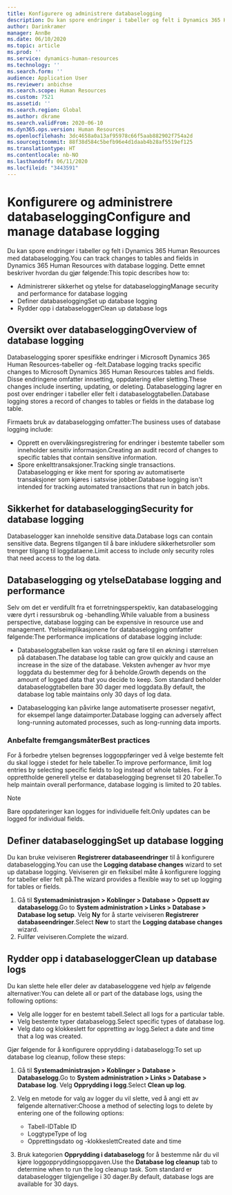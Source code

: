 ```yaml
---
title: Konfigurere og administrere databaselogging
description: Du kan spore endringer i tabeller og felt i Dynamics 365 Human Resources med databaselogging.
author: Darinkramer
manager: AnnBe
ms.date: 06/10/2020
ms.topic: article
ms.prod: ''
ms.service: dynamics-human-resources
ms.technology: ''
ms.search.form: ''
audience: Application User
ms.reviewer: anbichse
ms.search.scope: Human Resources
ms.custom: 7521
ms.assetid: ''
ms.search.region: Global
ms.author: dkrame
ms.search.validFrom: 2020-06-10
ms.dyn365.ops.version: Human Resources
ms.openlocfilehash: 3dc4658a0a13af95978c66f5aab882902f754a2d
ms.sourcegitcommit: 88f38d584c5befb96e4d1daab4b28af5519ef125
ms.translationtype: HT
ms.contentlocale: nb-NO
ms.lasthandoff: 06/11/2020
ms.locfileid: "3443591"
---
```

# <a name="configure-and-manage-database-logging"></a><span data-ttu-id="a9652-103">Konfigurere og administrere databaselogging</span><span class="sxs-lookup"><span data-stu-id="a9652-103">Configure and manage database logging</span></span>

<span data-ttu-id="a9652-104">Du kan spore endringer i tabeller og felt i Dynamics 365 Human Resources med databaselogging.</span><span class="sxs-lookup"><span data-stu-id="a9652-104">You can track changes to tables and fields in Dynamics 365 Human Resources with database logging.</span></span> <span data-ttu-id="a9652-105">Dette emnet beskriver hvordan du gjør følgende:</span><span class="sxs-lookup"><span data-stu-id="a9652-105">This topic describes how to:</span></span>

- <span data-ttu-id="a9652-106">Administrerer sikkerhet og ytelse for databaselogging</span><span class="sxs-lookup"><span data-stu-id="a9652-106">Manage security and performance for database logging</span></span>
- <span data-ttu-id="a9652-107">Definer databaselogging</span><span class="sxs-lookup"><span data-stu-id="a9652-107">Set up database logging</span></span>
- <span data-ttu-id="a9652-108">Rydder opp i databaselogger</span><span class="sxs-lookup"><span data-stu-id="a9652-108">Clean up database logs</span></span>

## <a name="overview-of-database-logging"></a><span data-ttu-id="a9652-109">Oversikt over databaselogging</span><span class="sxs-lookup"><span data-stu-id="a9652-109">Overview of database logging</span></span>

<span data-ttu-id="a9652-110">Databaselogging sporer spesifikke endringer i Microsoft Dynamics 365 Human Resources-tabeller og -felt.</span><span class="sxs-lookup"><span data-stu-id="a9652-110">Database logging tracks specific changes to Microsoft Dynamics 365 Human Resources tables and fields.</span></span> <span data-ttu-id="a9652-111">Disse endringene omfatter innsetting, oppdatering eller sletting.</span><span class="sxs-lookup"><span data-stu-id="a9652-111">These changes include inserting, updating, or deleting.</span></span> <span data-ttu-id="a9652-112">Databaselogging lagrer en post over endringer i tabeller eller felt i databaseloggtabellen.</span><span class="sxs-lookup"><span data-stu-id="a9652-112">Database logging stores a record of changes to tables or fields in the database log table.</span></span>

<span data-ttu-id="a9652-113">Firmaets bruk av databaselogging omfatter:</span><span class="sxs-lookup"><span data-stu-id="a9652-113">The business uses of database logging include:</span></span>

- <span data-ttu-id="a9652-114">Opprett en overvåkingsregistrering for endringer i bestemte tabeller som inneholder sensitiv informasjon.</span><span class="sxs-lookup"><span data-stu-id="a9652-114">Creating an audit record of changes to specific tables that contain sensitive information.</span></span>
- <span data-ttu-id="a9652-115">Spore enkelttransaksjoner.</span><span class="sxs-lookup"><span data-stu-id="a9652-115">Tracking single transactions.</span></span> <span data-ttu-id="a9652-116">Databaselogging er ikke ment for sporing av automatiserte transaksjoner som kjøres i satsvise jobber.</span><span class="sxs-lookup"><span data-stu-id="a9652-116">Database logging isn't intended for tracking automated transactions that run in batch jobs.</span></span>

## <a name="security-for-database-logging"></a><span data-ttu-id="a9652-117">Sikkerhet for databaselogging</span><span class="sxs-lookup"><span data-stu-id="a9652-117">Security for database logging</span></span>

<span data-ttu-id="a9652-118">Databaselogger kan inneholde sensitive data.</span><span class="sxs-lookup"><span data-stu-id="a9652-118">Database logs can contain sensitive data.</span></span> <span data-ttu-id="a9652-119">Begrens tilgangen til å bare inkludere sikkerhetsroller som trenger tilgang til loggdataene.</span><span class="sxs-lookup"><span data-stu-id="a9652-119">Limit access to include only security roles that need access to the log data.</span></span>

## <a name="database-logging-and-performance"></a><span data-ttu-id="a9652-120">Databaselogging og ytelse</span><span class="sxs-lookup"><span data-stu-id="a9652-120">Database logging and performance</span></span>

<span data-ttu-id="a9652-121">Selv om det er verdifullt fra et forretningsperspektiv, kan databaselogging være dyrt i ressursbruk og -behandling.</span><span class="sxs-lookup"><span data-stu-id="a9652-121">While valuable from a business perspective, database logging can be expensive in resource use and management.</span></span> <span data-ttu-id="a9652-122">Ytelseimplikasjonene for databaselogging omfatter følgende:</span><span class="sxs-lookup"><span data-stu-id="a9652-122">The performance implications of database logging include:</span></span>

- <span data-ttu-id="a9652-123">Databaseloggtabellen kan vokse raskt og føre til en økning i størrelsen på databasen.</span><span class="sxs-lookup"><span data-stu-id="a9652-123">The database log table can grow quickly and cause an increase in the size of the database.</span></span> <span data-ttu-id="a9652-124">Veksten avhenger av hvor mye loggdata du bestemmer deg for å beholde.</span><span class="sxs-lookup"><span data-stu-id="a9652-124">Growth depends on the amount of logged data that you decide to keep.</span></span> <span data-ttu-id="a9652-125">Som standard beholder databaseloggtabellen bare 30 dager med loggdata.</span><span class="sxs-lookup"><span data-stu-id="a9652-125">By default, the database log table maintains only 30 days of log data.</span></span> 

- <span data-ttu-id="a9652-126">Databaselogging kan påvirke lange automatiserte prosesser negativt, for eksempel lange dataimporter.</span><span class="sxs-lookup"><span data-stu-id="a9652-126">Database logging can adversely affect long-running automated processes, such as long-running data imports.</span></span>

### <a name="best-practices"></a><span data-ttu-id="a9652-127">Anbefalte fremgangsmåter</span><span class="sxs-lookup"><span data-stu-id="a9652-127">Best practices</span></span>

<span data-ttu-id="a9652-128">For å forbedre ytelsen begrenses loggoppføringer ved å velge bestemte felt du skal logge i stedet for hele tabeller.</span><span class="sxs-lookup"><span data-stu-id="a9652-128">To improve performance, limit log entries by selecting specific fields to log instead of whole tables.</span></span> <span data-ttu-id="a9652-129">For å opprettholde generell ytelse er databaselogging begrenset til 20 tabeller.</span><span class="sxs-lookup"><span data-stu-id="a9652-129">To help maintain overall performance, database logging is limited to 20 tables.</span></span>

> [!NOTE]
> <span data-ttu-id="a9652-130">Bare oppdateringer kan logges for individuelle felt.</span><span class="sxs-lookup"><span data-stu-id="a9652-130">Only updates can be logged for individual fields.</span></span>

## <a name="set-up-database-logging"></a><span data-ttu-id="a9652-131">Definer databaselogging</span><span class="sxs-lookup"><span data-stu-id="a9652-131">Set up database logging</span></span>

<span data-ttu-id="a9652-132">Du kan bruke veiviseren **Registrerer databaseendringer** til å konfigurere databaselogging.</span><span class="sxs-lookup"><span data-stu-id="a9652-132">You can use the **Logging database changes** wizard to set up database logging.</span></span> <span data-ttu-id="a9652-133">Veiviseren gir en fleksibel måte å konfigurere logging for tabeller eller felt på.</span><span class="sxs-lookup"><span data-stu-id="a9652-133">The wizard provides a flexible way to set up logging for tables or fields.</span></span>

1. <span data-ttu-id="a9652-134">Gå til **Systemadministrasjon > Koblinger > Database > Oppsett av databaselogg**.</span><span class="sxs-lookup"><span data-stu-id="a9652-134">Go to **System administration > Links > Database > Database log setup**.</span></span> <span data-ttu-id="a9652-135">Velg **Ny** for å starte veiviseren **Registrerer databaseendringer**.</span><span class="sxs-lookup"><span data-stu-id="a9652-135">Select **New** to start the **Logging database changes** wizard.</span></span>
2. <span data-ttu-id="a9652-136">Fullfør veiviseren.</span><span class="sxs-lookup"><span data-stu-id="a9652-136">Complete the wizard.</span></span>

## <a name="clean-up-database-logs"></a><span data-ttu-id="a9652-137">Rydder opp i databaselogger</span><span class="sxs-lookup"><span data-stu-id="a9652-137">Clean up database logs</span></span>

<span data-ttu-id="a9652-138">Du kan slette hele eller deler av databaseloggene ved hjelp av følgende alternativer:</span><span class="sxs-lookup"><span data-stu-id="a9652-138">You can delete all or part of the database logs, using the following options:</span></span>

- <span data-ttu-id="a9652-139">Velg alle logger for en bestemt tabell.</span><span class="sxs-lookup"><span data-stu-id="a9652-139">Select all logs for a particular table.</span></span>
- <span data-ttu-id="a9652-140">Velg bestemte typer databaselogg.</span><span class="sxs-lookup"><span data-stu-id="a9652-140">Select specific types of database log.</span></span>
- <span data-ttu-id="a9652-141">Velg dato og klokkeslett for oppretting av logg.</span><span class="sxs-lookup"><span data-stu-id="a9652-141">Select a date and time that a log was created.</span></span>

<span data-ttu-id="a9652-142">Gjør følgende for å konfigurere opprydding i databaselogg:</span><span class="sxs-lookup"><span data-stu-id="a9652-142">To set up database log cleanup, follow these steps:</span></span> 

1. <span data-ttu-id="a9652-143">Gå til **Systemadministrasjon > Koblinger > Database > Databaselogg**.</span><span class="sxs-lookup"><span data-stu-id="a9652-143">Go to **System administration > Links > Database > Database log**.</span></span> <span data-ttu-id="a9652-144">Velg **Opprydding i logg**.</span><span class="sxs-lookup"><span data-stu-id="a9652-144">Select **Clean up log**.</span></span>

2. <span data-ttu-id="a9652-145">Velg en metode for valg av logger du vil slette, ved å angi ett av følgende alternativer:</span><span class="sxs-lookup"><span data-stu-id="a9652-145">Choose a method of selecting logs to delete by entering one of the following options:</span></span>

   - <span data-ttu-id="a9652-146">Tabell-ID</span><span class="sxs-lookup"><span data-stu-id="a9652-146">Table ID</span></span>
   - <span data-ttu-id="a9652-147">Loggtype</span><span class="sxs-lookup"><span data-stu-id="a9652-147">Type of log</span></span>
   - <span data-ttu-id="a9652-148">Opprettingsdato og -klokkeslett</span><span class="sxs-lookup"><span data-stu-id="a9652-148">Created date and time</span></span>

3. <span data-ttu-id="a9652-149">Bruk kategorien **Opprydding i databaselogg** for å bestemme når du vil kjøre loggoppryddingsoppgaven.</span><span class="sxs-lookup"><span data-stu-id="a9652-149">Use the **Database log cleanup** tab to determine when to run the log cleanup task.</span></span> <span data-ttu-id="a9652-150">Som standard er databaselogger tilgjengelige i 30 dager.</span><span class="sxs-lookup"><span data-stu-id="a9652-150">By default, database logs are available for 30 days.</span></span>
